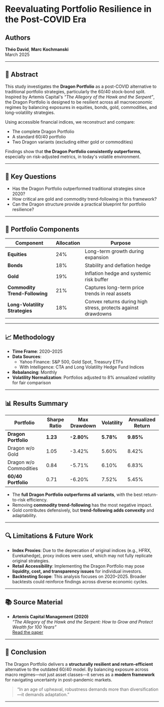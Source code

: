 # Reevaluating Portfolio Resilience in the Post-COVID Era

## Authors
**Théo David**, **Marc Kochmanski**  
March 2025

---

## 📘 Abstract

This study investigates the **Dragon Portfolio** as a post-COVID alternative to traditional portfolio strategies, particularly the 60/40 stock-bond split. Inspired by Artemis Capital's *“The Allegory of the Hawk and the Serpent”*, the Dragon Portfolio is designed to be resilient across all macroeconomic regimes by balancing exposures in equities, bonds, gold, commodities, and long-volatility strategies.

Using accessible financial indices, we reconstruct and compare:
- The complete Dragon Portfolio
- A standard 60/40 portfolio
- Two Dragon variants (excluding either gold or commodities)

Findings show that **the Dragon Portfolio consistently outperforms**, especially on risk-adjusted metrics, in today's volatile environment.

---

## 📌 Key Questions

- Has the Dragon Portfolio outperformed traditional strategies since 2020?
- How critical are gold and commodity trend-following in this framework?
- Can the Dragon structure provide a practical blueprint for portfolio resilience?

---

## 🧱 Portfolio Components

| Component                    | Allocation | Purpose                                                                 |
|-----------------------------|------------|-------------------------------------------------------------------------|
| **Equities**                | 24%        | Long-term growth during expansion                                      |
| **Bonds**                   | 18%        | Stability and deflation hedge                                          |
| **Gold**                    | 19%        | Inflation hedge and systemic risk buffer                               |
| **Commodity Trend-Following** | 21%      | Captures long-term price trends in real assets                         |
| **Long-Volatility Strategies** | 18%     | Convex returns during high stress, protects against drawdowns          |

---

## 📈 Methodology

- **Time Frame**: 2020–2025
- **Data Sources**:
  - Yahoo Finance: S&P 500, Gold Spot, Treasury ETFs
  - With Intelligence: CTA and Long Volatility Hedge Fund Indices
- **Rebalancing**: Monthly
- **Volatility Normalization**: Portfolios adjusted to 8% annualized volatility for fair comparison

---

## 📊 Results Summary

| Portfolio                     | Sharpe Ratio | Max Drawdown | Volatility | Annualized Return |
|------------------------------|--------------|--------------|------------|-------------------|
| **Dragon Portfolio**         | **1.23**     | **-2.80%**   | **5.78%**  | **9.85%**         |
| Dragon w/o Gold              | 1.05         | -3.42%       | 5.60%      | 8.42%             |
| Dragon w/o Commodities       | 0.84         | -5.71%       | 6.10%      | 6.83%             |
| **60/40 Portfolio**          | 0.71         | -6.20%       | 7.52%      | 5.45%             |

- The **full Dragon Portfolio outperforms all variants**, with the best return-to-risk efficiency.
- Removing **commodity trend-following** has the most negative impact.
- Gold contributes defensively, but **trend-following adds convexity** and adaptability.

---

## 🔍 Limitations & Future Work

- **Index Proxies**: Due to the deprecation of original indices (e.g., HFRX, Eurekahedge), proxy indices were used, which may not fully replicate original strategies.
- **Retail Accessibility**: Implementing the Dragon Portfolio may pose **liquidity, cost, and transparency issues** for individual investors.
- **Backtesting Scope**: This analysis focuses on 2020–2025. Broader backtests could reinforce findings across diverse economic cycles.

---

## 📚 Source Material

- **Artemis Capital Management (2020)**  
  *“The Allegory of the Hawk and the Serpent: How to Grow and Protect Wealth for 100 Years”*  
  [Read the paper](https://www.artemiscm.com/research-papers/category/Reserach+Paper)

---

## 🧠 Conclusion

The Dragon Portfolio delivers a **structurally resilient and return-efficient** alternative to the outdated 60/40 model. By balancing exposure across macro regimes—not just asset classes—it serves as a **modern framework** for navigating uncertainty in post-pandemic markets.

> “In an age of upheaval, robustness demands more than diversification—it demands adaptation.” 

---

